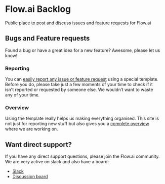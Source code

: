 # Flow.ai Backlog
Public place to post and discuss issues and feature requests for Flow.ai

## Bugs and Feature requests
Found a bug or have a great idea for a new feature? Awesome, please let us know!

### Reporting
You can [easily report any issue or feature request](https://github.com/flow-ai/backlog/issues/new) using a special template. Before you do, please take just a few moments of your time to check if it isn't reported or requested by someone else. We wouldn’t want to waste any of your time. 

### Overview
Using the template really helps us making everything organised. This site is not just for reporting new stuff but also gives you a [complete overview](https://github.com/flow-ai/backlog/issues) where we are working on.

## Want direct support?
If you have any direct support questions, please join the Flow.ai community. We are very active on slack and also have a board:

- [Slack](https://slack.flow.ai)
- [Discussion board](https://boards.flow.ai)
